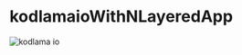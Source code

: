 # kodlamaioWithNLayeredApp

![kodlama io](https://user-images.githubusercontent.com/46132455/194931092-1c560714-f181-4b65-a6be-0fd0f9f60f5f.png)
